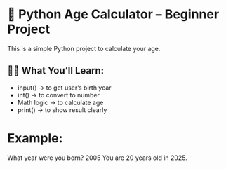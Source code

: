 # 🧠 Python Age Calculator – Beginner Project

This is a simple Python project to calculate your age.

## 👨‍💻 What You’ll Learn:
- input() → to get user’s birth year
- int() → to convert to number
- Math logic → to calculate age
- print() → to show result clearly

# Example: 

What year were you born? 2005
You are 20 years old in 2025.
